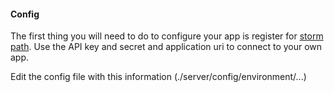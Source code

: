 #### Config

The first thing you will need to do to configure your app is register for [storm path](http://stormpath.com). Use the API key and secret and application uri to connect to your own app.


Edit the config file with this information (./server/config/environment/...)
